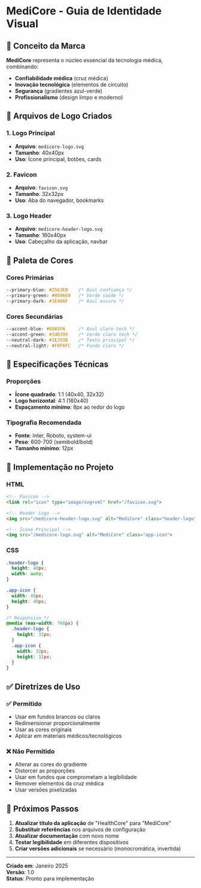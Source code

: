 # MediCore - Guia de Identidade Visual

## 🎨 Conceito da Marca

**MediCore** representa o núcleo essencial da tecnologia médica, combinando:
- **Confiabilidade médica** (cruz médica)
- **Inovação tecnológica** (elementos de circuito)
- **Segurança** (gradientes azul-verde)
- **Profissionalismo** (design limpo e moderno)

## 📁 Arquivos de Logo Criados

### 1. Logo Principal
- **Arquivo**: `medicore-logo.svg`
- **Tamanho**: 40x40px
- **Uso**: Ícone principal, botões, cards

### 2. Favicon
- **Arquivo**: `favicon.svg`
- **Tamanho**: 32x32px
- **Uso**: Aba do navegador, bookmarks

### 3. Logo Header
- **Arquivo**: `medicore-header-logo.svg`
- **Tamanho**: 160x40px
- **Uso**: Cabeçalho da aplicação, navbar

## 🎨 Paleta de Cores

### Cores Primárias
```css
--primary-blue: #2563EB    /* Azul confiança */
--primary-green: #059669   /* Verde saúde */
--primary-dark: #1E40AF    /* Azul escuro */
```

### Cores Secundárias
```css
--accent-blue: #60A5FA     /* Azul claro tech */
--accent-green: #34D399    /* Verde claro tech */
--neutral-dark: #1E293B    /* Texto principal */
--neutral-light: #F8FAFC   /* Fundo claro */
```

## 📐 Especificações Técnicas

### Proporções
- **Ícone quadrado**: 1:1 (40x40, 32x32)
- **Logo horizontal**: 4:1 (160x40)
- **Espaçamento mínimo**: 8px ao redor do logo

### Tipografia Recomendada
- **Fonte**: Inter, Roboto, system-ui
- **Peso**: 600-700 (semibold/bold)
- **Tamanho mínimo**: 12px

## 🔧 Implementação no Projeto

### HTML
```html
<!-- Favicon -->
<link rel="icon" type="image/svg+xml" href="/favicon.svg">

<!-- Header Logo -->
<img src="/medicore-header-logo.svg" alt="MediCore" class="header-logo">

<!-- Ícone Principal -->
<img src="/medicore-logo.svg" alt="MediCore" class="app-icon">
```

### CSS
```css
.header-logo {
  height: 40px;
  width: auto;
}

.app-icon {
  width: 40px;
  height: 40px;
}

/* Responsivo */
@media (max-width: 768px) {
  .header-logo {
    height: 32px;
  }
  .app-icon {
    width: 32px;
    height: 32px;
  }
}
```

## ✅ Diretrizes de Uso

### ✅ Permitido
- Usar em fundos brancos ou claros
- Redimensionar proporcionalmente
- Usar as cores originais
- Aplicar em materiais médicos/tecnológicos

### ❌ Não Permitido
- Alterar as cores do gradiente
- Distorcer as proporções
- Usar em fundos que comprometam a legibilidade
- Remover elementos da cruz médica
- Usar versões pixelizadas

## 🚀 Próximos Passos

1. **Atualizar título da aplicação** de "HealthCore" para "MediCore"
2. **Substituir referências** nos arquivos de configuração
3. **Atualizar documentação** com novo nome
4. **Testar legibilidade** em diferentes dispositivos
5. **Criar versões adicionais** se necessário (monocromática, invertida)

---

**Criado em**: Janeiro 2025  
**Versão**: 1.0  
**Status**: Pronto para implementação